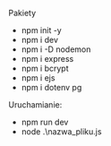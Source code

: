 Pakiety

- npm init -y  
- npm i dev
- npm i -D nodemon 
- npm i express 
- npm i bcrypt
- npm i ejs
- npm i dotenv pg 

Uruchamianie:

- npm run dev   
- node .\nazwa_pliku.js 
